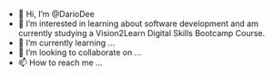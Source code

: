 - 👋 Hi, I’m @DarioDee
- 👀 I’m interested in learning about software development and am currently studying a Vision2Learn Digital Skills Bootcamp Course.
- 🌱 I’m currently learning ...
- 💞️ I’m looking to collaborate on ...
- 📫 How to reach me ...

<!---
DarioDee/DarioDee is a ✨ special ✨ repository because its `README.md` (this file) appears on your GitHub profile.
You can click the Preview link to take a look at your changes.
--->
